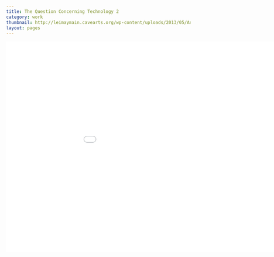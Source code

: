 ```yaml
---
title: The Question Concerning Technology 2
category: work
thumbnail: http://leimaymain.cavearts.org/wp-content/uploads/2013/05/Andrew-SQR.jpg
layout: pages
---
```

<div style="text-align: center;">
<iframe src="//player.vimeo.com/video/117097985" width="1024" height="576" frameborder="0" webkitallowfullscreen mozallowfullscreen allowfullscreen></iframe>
</div>
